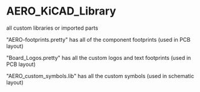 # AERO_KiCAD_Library
all custom libraries or imported parts

"AERO-footprints.pretty" has all of the component footprints (used in PCB layout)

"Board_Logos.pretty" has all the custom logos and text footprints (used in PCB layout)

"AERO_custom_symbols.lib" has all the custom symbols (used in schematic layout)
